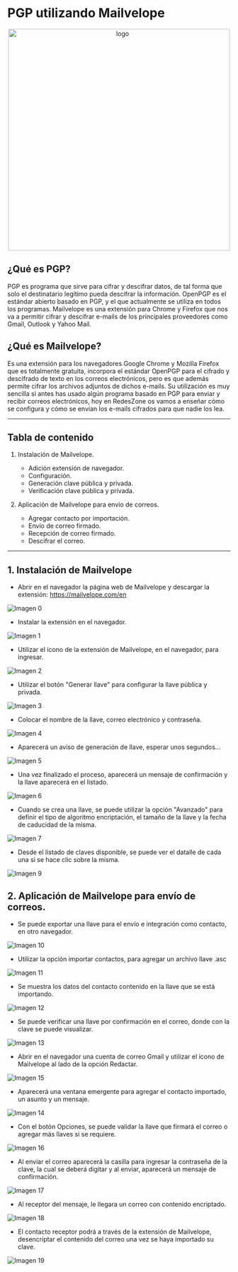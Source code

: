 # PGP utilizando Mailvelope
<p align="center">
    <img src="./img/logo_pgp.png" alt="logo" width="500"/>
</p>

## ¿Qué es PGP?
PGP es programa que sirve para cifrar y descifrar datos, de tal forma que solo el destinatario legítimo pueda descifrar la información. OpenPGP es el estándar abierto basado en PGP, y el que actualmente se utiliza en todos los programas. Mailvelope es una extensión para Chrome y Firefox que nos va a permitir cifrar y descifrar e-mails de los principales proveedores como Gmail, Outlook y Yahoo Mail.

## ¿Qué es Mailvelope?
Es una extensión para los navegadores Google Chrome y Mozilla Firefox que es totalmente gratuita, incorpora el estándar OpenPGP para el cifrado y descifrado de texto en los correos electrónicos, pero es que además permite cifrar los archivos adjuntos de dichos e-mails. Su utilización es muy sencilla si antes has usado algún programa basado en PGP para enviar y recibir correos electrónicos, hoy en RedesZone os vamos a enseñar cómo se configura y cómo se envían los e-mails cifrados para que nadie los lea.

---

## Tabla de contenido
1. Instalación de Mailvelope.
    - Adición extensión de navegador.
    - Configuración.
    - Generación clave pública y privada.
    - Verificación clave pública y privada.
	
2. Aplicación de Mailvelope para envío de correos.
    - Agregar contacto por importación.
    - Envío de correo firmado.
    - Recepción de correo firmado.
	- Descifrar el correo.
---

## 1. Instalación de Mailvelope

- Abrir en el navegador la página web de Mailvelope y descargar la extensión:
https://mailvelope.com/en

![Imagen 0](./img/0.png)

- Instalar la extensión en el navegador.

![Imagen 1](./img/1.png)

- Utilizar el ícono de la extensión de Mailvelope, en el navegador, para ingresar.

![Imagen 2](./img/2.png)

- Utilizar el botón "Generar llave" para configurar la llave pública y privada.

![Imagen 3](./img/3.png)

- Colocar el nombre de la llave, correo electrónico y contraseña.

![Imagen 4](./img/4.png)

- Aparecerá un aviso de generación de llave, esperar unos segundos...

![Imagen 5](./img/5.png)

- Una vez finalizado el proceso, aparecerá un mensaje de confirmación y la llave aparecerá en el listado.

![Imagen 6](./img/6.png)

- Cuando se crea una llave, se puede utilizar la opción "Avanzado" para definir el tipo de algoritmo encriptación, el tamaño de la llave y la fecha de caducidad de la misma.

![Imagen 7](./img/7.png)

- Desde el listado de claves disponible, se puede ver el datalle de cada una si se hace clic sobre la misma.

![Imagen 9](./img/9.png)

## 2. Aplicación de Mailvelope para envío de correos.

- Se puede exportar una llave para el envío e integración como contacto, en otro navegador.

![Imagen 10](./img/10.png)

- Utilizar la opción importar contactos, para agregar un archivo llave .asc

![Imagen 11](./img/11.png)

- Se muestra los datos del contacto contenido en la llave que se está importando.

![Imagen 12](./img/12.png)

- Se puede verificar una llave por confirmación en el correo, donde con la clave se puede visualizar.

![Imagen 13](./img/13.png)

- Abrir en el navegador una cuenta de correo Gmail y utilizar el ícono de Mailvelope al lado de la opción Redactar.

![Imagen 15](./img/15.png)

- Aparecerá una ventana emergente para agregar el contacto importado, un asunto y un mensaje.

![Imagen 14](./img/14.png)

- Con el botón Opciones, se puede validar la llave que firmará el correo o agregar más llaves si se requiere.

![Imagen 16](./img/16.png)

- Al enviar el correo aparecerá la casilla para ingresar la contraseña de la clave, la cual se deberá digitar y al enviar, aparecerá un mensaje de confirmación.

![Imagen 17](./img/17.png)

- Al receptor del mensaje, le llegara un correo con contenido encriptado.

![Imagen 18](./img/18.png)

- El contacto receptor podrá a través de la extensión de Mailvelope, desencriptar el contenido del correo una vez se haya importado su clave.

![Imagen 19](./img/19.PNG)

